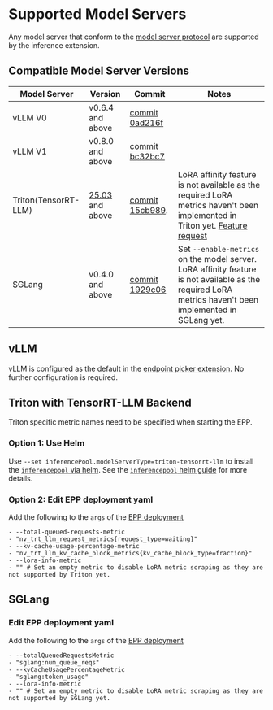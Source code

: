 # Supported Model Servers

Any model server that conform to the [model server protocol](https://github.com/kubernetes-sigs/gateway-api-inference-extension/tree/main/docs/proposals/003-model-server-protocol) are supported by the inference extension.

## Compatible Model Server Versions

| Model Server         | Version                                                                                                                | Commit                                                                                                                            | Notes                                                                                                       |
| -------------------- | ---------------------------------------------------------------------------------------------------------------------- | --------------------------------------------------------------------------------------------------------------------------------- | ----------------------------------------------------------------------------------------------------------- |
| vLLM V0              | v0.6.4 and above                                                                                                       | [commit 0ad216f](https://github.com/vllm-project/vllm/commit/0ad216f5750742115c686723bf38698372d483fd)                            |                                                                                                             |
| vLLM V1              | v0.8.0 and above                                                                                                       | [commit bc32bc7](https://github.com/vllm-project/vllm/commit/bc32bc73aad076849ac88565cff745b01b17d89c)                            |                                                                                                             |
| Triton(TensorRT-LLM) | [25.03](https://docs.nvidia.com/deeplearning/triton-inference-server/release-notes/rel-25-03.html#rel-25-03) and above | [commit 15cb989](https://github.com/triton-inference-server/tensorrtllm_backend/commit/15cb989b00523d8e92dce5165b9b9846c047a70d). | LoRA affinity feature is not available as the required LoRA metrics haven't been implemented in Triton yet. [Feature request](https://github.com/triton-inference-server/server/issues/8181) |
| SGLang               | v0.4.0 and above | [commit 1929c06](https://github.com/sgl-project/sglang/commit/1929c067625089c9c3c04321578f450275f24041) | Set `--enable-metrics` on the model server. LoRA affinity feature is not available as the required LoRA metrics haven't been implemented in SGLang yet.

## vLLM

vLLM is configured as the default in the [endpoint picker extension](https://github.com/kubernetes-sigs/gateway-api-inference-extension/tree/main/pkg/epp). No further configuration is required.

## Triton with TensorRT-LLM Backend

Triton specific metric names need to be specified when starting the EPP.

### Option 1: Use Helm

Use `--set inferencePool.modelServerType=triton-tensorrt-llm` to install the [`inferencepool` via helm](https://github.com/kubernetes-sigs/gateway-api-inference-extension/blob/42eb5ff1c5af1275df43ac384df0ddf20da95134/config/charts/inferencepool). See the [`inferencepool` helm guide](https://github.com/kubernetes-sigs/gateway-api-inference-extension/blob/42eb5ff1c5af1275df43ac384df0ddf20da95134/config/charts/inferencepool/README.md) for more details.

### Option 2: Edit EPP deployment yaml

 Add the following to the `args` of the [EPP deployment](https://github.com/kubernetes-sigs/gateway-api-inference-extension/blob/42eb5ff1c5af1275df43ac384df0ddf20da95134/config/manifests/inferencepool-resources.yaml#L32)

 ```
- --total-queued-requests-metric
- "nv_trt_llm_request_metrics{request_type=waiting}"
- --kv-cache-usage-percentage-metric
- "nv_trt_llm_kv_cache_block_metrics{kv_cache_block_type=fraction}"
- --lora-info-metric
- "" # Set an empty metric to disable LoRA metric scraping as they are not supported by Triton yet.
```

## SGLang

### Edit EPP deployment yaml

 Add the following to the `args` of the [EPP deployment](https://github.com/kubernetes-sigs/gateway-api-inference-extension/blob/42eb5ff1c5af1275df43ac384df0ddf20da95134/config/manifests/inferencepool-resources.yaml#L32)

```
- --totalQueuedRequestsMetric
- "sglang:num_queue_reqs"
- --kvCacheUsagePercentageMetric
- "sglang:token_usage"
- --lora-info-metric
- "" # Set an empty metric to disable LoRA metric scraping as they are not supported by SGLang yet.
```
